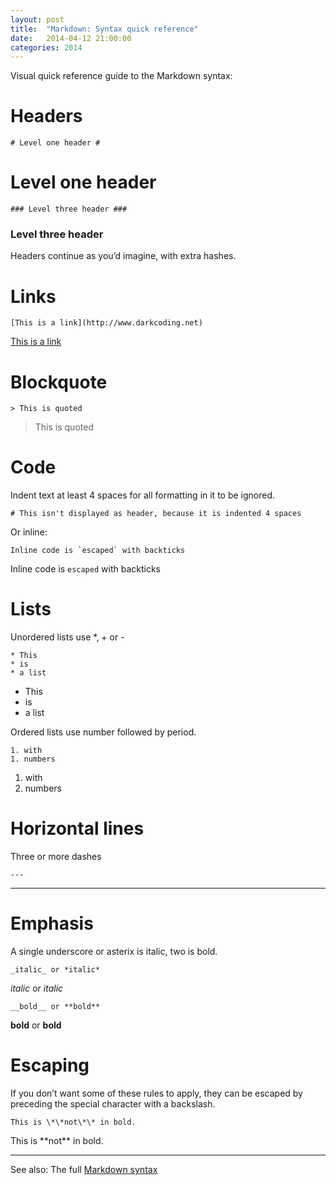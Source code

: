 ```yaml
---
layout: post
title:  "Markdown: Syntax quick reference"
date:   2014-04-12 21:00:00
categories: 2014
---
```


Visual quick reference guide to the Markdown syntax:


# Headers #

    # Level one header #

# Level one header #

    ### Level three header ###

### Level three header ###

Headers continue as you’d imagine, with extra hashes.


# Links #

    [This is a link](http://www.darkcoding.net)

[This is a link](http://www.darkcoding.net)


# Blockquote #

    > This is quoted

> This is quoted


# Code #

Indent text at least 4 spaces for all formatting in it to be ignored.

    # This isn't displayed as header, because it is indented 4 spaces

Or inline:

    Inline code is `escaped` with backticks

Inline code is `escaped` with backticks


# Lists #

Unordered lists use *, + or -

    * This
    * is
    * a list

* This
* is
* a list

Ordered lists use number followed by period.

    1. with
    1. numbers

1. with
1. numbers


# Horizontal lines #

Three or more dashes

    ---

 ---
	

# Emphasis #

A single underscore or asterix is italic, two is bold.

    _italic_ or *italic*

_italic_ or *italic*

    __bold__ or **bold**

__bold__ or **bold**


# Escaping #

If you don’t want some of these rules to apply, they can be escaped by preceding the special character with a backslash.

    This is \*\*not\*\* in bold.

This is \*\*not\*\* in bold.

 ---

See also: The full [Markdown syntax][markdown]

[markdown]: http://daringfireball.net/projects/markdown/syntax